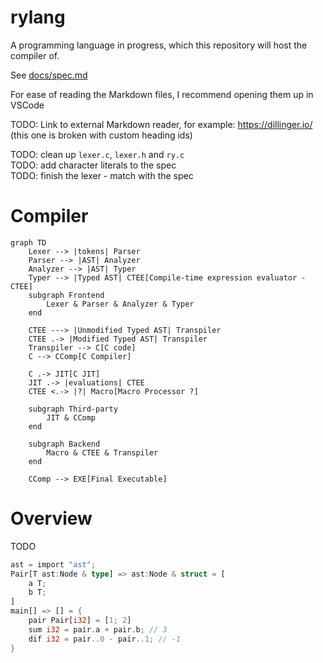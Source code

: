 # rylang

A programming language in progress, which this repository will host the compiler of.

See [docs/spec.md](docs/spec.md)

For ease of reading the Markdown files, I recommend opening them up in VSCode

TODO: Link to external Markdown reader, for example: https://dillinger.io/ (this one is broken with custom heading ids)

TODO: clean up `lexer.c`, `lexer.h` and `ry.c` \
TODO: add character literals to the spec \
TODO: finish the lexer - match with the spec

# Compiler

```mermaid
graph TD
    Lexer --> |tokens| Parser
    Parser --> |AST| Analyzer
    Analyzer --> |AST| Typer
    Typer --> |Typed AST| CTEE[Compile-time expression evaluator - CTEE]
    subgraph Frontend
        Lexer & Parser & Analyzer & Typer
    end

    CTEE ---> |Unmodified Typed AST| Transpiler
    CTEE .-> |Modified Typed AST| Transpiler
    Transpiler --> C[C code]
    C --> CComp[C Compiler]

    C .-> JIT[C JIT]
    JIT .-> |evaluations| CTEE
    CTEE <.-> |?| Macro[Macro Processor ?]

    subgraph Third-party
        JIT & CComp
    end

    subgraph Backend
        Macro & CTEE & Transpiler
    end

    CComp --> EXE[Final Executable]
```

# Overview

TODO

```rust
ast = import "ast";
Pair[T ast:Node & type] => ast:Node & struct = [
    a T;
    b T;
]
main[] => [] = {
    pair Pair[i32] = [1; 2]
    sum i32 = pair.a + pair.b; // 3
    dif i32 = pair..0 - pair..1; // -1
}
```
